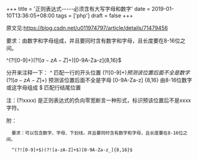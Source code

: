 +++
title = '正则表达式-----必须含有大写字母和数字'
date = 2019-01-10T13:36:05+08:00
tags = ['php']
draft = false
+++

原文见:https://blog.csdn.net/u011974797/article/details/71479456

要求：由数字和字母组成，并且要同时含有数字和字母，且长度要在8-16位之间。




^(?![0-9]+$)(?![a-zA-Z]+$)[0-9A-Za-z]{8,16}$


分开来注释一下：
^ 匹配一行的开头位置
(?![0-9]+$) 预测该位置后面不全是数字
(?![a-zA-Z]+$) 预测该位置后面不全是字母
[0-9A-Za-z] {8,16} 由8-16位数字或这字母组成
$ 匹配行结尾位置

注：(?!xxxx) 是正则表达式的负向零宽断言一种形式，标识预该位置后不是xxxx字符。


附：

      要求：可以包含数字、字母、下划线，并且要同时含有数字和字母，且长度要在8-16位之间。

      ^(?![0-9]+$)(?![a-zA-Z]+$)[0-9A-Za-z_]{8,16}$

